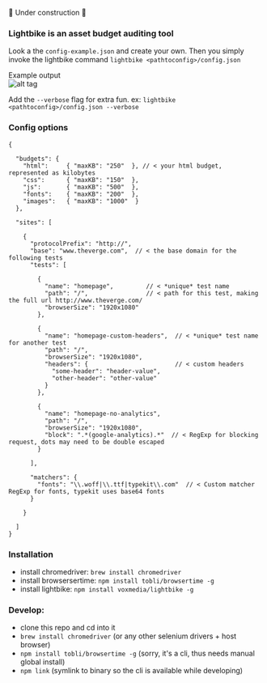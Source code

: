 :construction: Under construction :construction:

### Lightbike is an asset budget auditing tool
Look a the `config-example.json` and create your own. 
Then you simply invoke the lightbike command `lightbike <pathtoconfig>/config.json`

Example output  
![alt tag](http://i.imgur.com/AhdOP20.jpg)

Add the `--verbose` flag for extra fun. ex: `lightbike <pathtoconfig>/config.json --verbose`

### Config options
```
{

  "budgets": {
    "html":     { "maxKB": "250"  }, // < your html budget, represented as kilobytes
    "css":      { "maxKB": "150"  },
    "js":       { "maxKB": "500"  },
    "fonts":    { "maxKB": "200"  },
    "images":   { "maxKB": "1000"  }
  },

  "sites": [

    {
      "protocolPrefix": "http://",
      "base": "www.theverge.com",  // < the base domain for the following tests
      "tests": [

        {
          "name": "homepage",         // < *unique* test name
          "path": "/",                // < path for this test, making the full url http://www.theverge.com/
          "browserSize": "1920x1080"  
        },
        
        {
          "name": "homepage-custom-headers",  // < *unique* test name for another test
          "path": "/",
          "browserSize": "1920x1080",
          "headers": {                        // < custom headers
            "some-header": "header-value",
            "other-header": "other-value"
          }
        },
        
        {
          "name": "homepage-no-analytics",
          "path": "/",
          "browserSize": "1920x1080",
          "block": ".*(google-analytics).*"  // < RegExp for blocking request, dots may need to be double escaped
        }

      ],

      "matchers": {
        "fonts": "\\.woff|\\.ttf|typekit\\.com"  // < Custom matcher RegExp for fonts, typekit uses base64 fonts
      }

    }

  ]
}
```


### Installation
  - install chromedriver:     `brew install chromedriver`
  - install browsersertime:   `npm install tobli/browsertime -g`
  - install lightbike:        `npm install voxmedia/lightbike -g`

### Develop:
  - clone this repo and cd into it
  - `brew install chromedriver` (or any other selenium drivers + host browser)
  - `npm install tobli/browsertime -g` (sorry, it's a cli, thus needs manual global install)
  - `npm link` (symlink to binary so the cli is available while developing)
